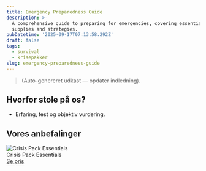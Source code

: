 ```yaml
---
title: Emergency Preparedness Guide
description: >-
  A comprehensive guide to preparing for emergencies, covering essential
  supplies and strategies.
pubDatetime: '2025-09-17T07:13:58.292Z'
draft: false
tags:
  - survival
  - krisepakker
slug: emergency-preparedness-guide
---
```

> (Auto-genereret udkast — opdater indledning).

## Hvorfor stole på os?
- Erfaring, test og objektiv vurdering.

## Vores anbefalinger


<!-- Auto: Affiliate-kort fra Products/SKUs -->

<div class="aff-card"><img src="abstract_15.png (https://v5.airtableusercontent.com/v3/u/45/45/1758103200000/_Ml_wzBnfIffLrNkVcNduA/5po76Pe8YY0JBc7odx5xKHF6L_hvAFO0315GXaOLawdXaZt5eMt1xk7YFNxpjTIunTtF3fqSifdCsl03EOGWHrjlkJVeVY7zWaNel5rpsijhIgegupo0No7Q9IM6rezJ7g2RAEOYMnoJm_xrIL1XyA6vfRU3ZZFj_QqbE1Z2Dsc/mbbMz9PFVRKwreKT1QHa93hkPGktGAuFgzu0OiyaBGU)" alt="Crisis Pack Essentials" class="aff-card__img" /><div class="aff-card__meta"><div class="aff-card__title">Crisis Pack Essentials</div><a class="aff-btn" href="https://affiliate.homeessentialsee62.com/deal789?utm_source=klartilalt&utm_medium=affiliate&subid=emergency-preparedness-guide-2025-09-17" rel="sponsored nofollow noopener" target="_blank">Se pris</a></div></div>

